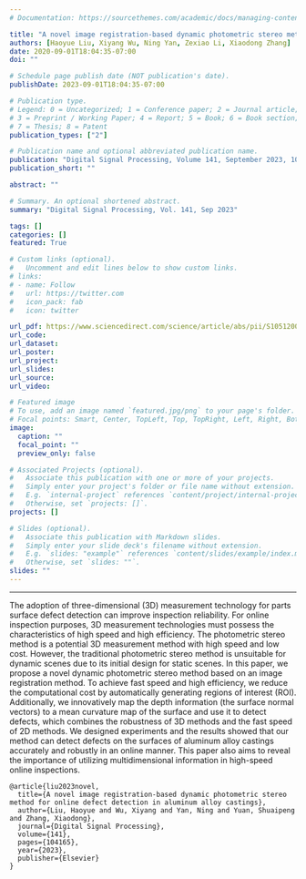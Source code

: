 ```yaml
---
# Documentation: https://sourcethemes.com/academic/docs/managing-content/

title: "A novel image registration-based dynamic photometric stereo method for online defect detection in aluminum alloy castings"
authors: [Haoyue Liu, Xiyang Wu, Ning Yan, Zexiao Li, Xiaodong Zhang]
date: 2020-09-01T18:04:35-07:00
doi: ""

# Schedule page publish date (NOT publication's date).
publishDate: 2023-09-01T18:04:35-07:00

# Publication type.
# Legend: 0 = Uncategorized; 1 = Conference paper; 2 = Journal article;
# 3 = Preprint / Working Paper; 4 = Report; 5 = Book; 6 = Book section;
# 7 = Thesis; 8 = Patent
publication_types: ["2"]

# Publication name and optional abbreviated publication name.
publication: "Digital Signal Processing, Volume 141, September 2023, 104165"
publication_short: ""

abstract: ""

# Summary. An optional shortened abstract.
summary: "Digital Signal Processing, Vol. 141, Sep 2023"

tags: []
categories: []
featured: True

# Custom links (optional).
#   Uncomment and edit lines below to show custom links.
# links:
# - name: Follow
#   url: https://twitter.com
#   icon_pack: fab
#   icon: twitter

url_pdf: https://www.sciencedirect.com/science/article/abs/pii/S1051200423002609
url_code:
url_dataset:
url_poster:
url_project:
url_slides:
url_source:
url_video:

# Featured image
# To use, add an image named `featured.jpg/png` to your page's folder. 
# Focal points: Smart, Center, TopLeft, Top, TopRight, Left, Right, BottomLeft, Bottom, BottomRight.
image:
  caption: ""
  focal_point: ""
  preview_only: false

# Associated Projects (optional).
#   Associate this publication with one or more of your projects.
#   Simply enter your project's folder or file name without extension.
#   E.g. `internal-project` references `content/project/internal-project/index.md`.
#   Otherwise, set `projects: []`.
projects: []

# Slides (optional).
#   Associate this publication with Markdown slides.
#   Simply enter your slide deck's filename without extension.
#   E.g. `slides: "example"` references `content/slides/example/index.md`.
#   Otherwise, set `slides: ""`.
slides: ""
---
```

---
The adoption of three-dimensional (3D) measurement technology for parts surface defect detection can improve inspection reliability. For online inspection purposes, 3D measurement technologies must possess the characteristics of high speed and high efficiency. The photometric stereo method is a potential 3D measurement method with high speed and low cost. However, the traditional photometric stereo method is unsuitable for dynamic scenes due to its initial design for static scenes. In this paper, we propose a novel dynamic photometric stereo method based on an image registration method. To achieve fast speed and high efficiency, we reduce the computational cost by automatically generating regions of interest (ROI). Additionally, we innovatively map the depth information (the surface normal vectors) to a mean curvature map of the surface and use it to detect defects, which combines the robustness of 3D methods and the fast speed of 2D methods. We designed experiments and the results showed that our method can detect defects on the surfaces of aluminum alloy castings accurately and robustly in an online manner. This paper also aims to reveal the importance of utilizing multidimensional information in high-speed online inspections.
```
@article{liu2023novel,
  title={A novel image registration-based dynamic photometric stereo method for online defect detection in aluminum alloy castings},
  author={Liu, Haoyue and Wu, Xiyang and Yan, Ning and Yuan, Shuaipeng and Zhang, Xiaodong},
  journal={Digital Signal Processing},
  volume={141},
  pages={104165},
  year={2023},
  publisher={Elsevier}
}
```
